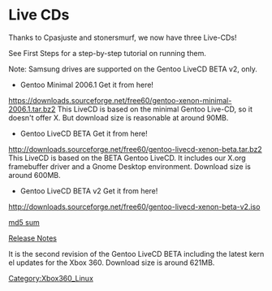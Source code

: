 # Live CDs

Thanks to Cpasjuste and stonersmurf, we now have three Live-CDs\!

See First Steps for a step-by-step tutorial on running them.

Note: Samsung drives are supported on the Gentoo LiveCD BETA v2, only.

- Gentoo Minimal 2006.1 Get it from here!

https://downloads.sourceforge.net/free60/gentoo-xenon-minimal-2006.1.tar.bz2
This LiveCD is based on the minimal Gentoo Live-CD, so it doesn't offer X.
But download size is reasonable at around 90MB.

- Gentoo LiveCD BETA Get it from here!

http://downloads.sourceforge.net/free60/gentoo-livecd-xenon-beta.tar.bz2
This LiveCD is based on the BETA Gentoo LiveCD. It includes our X.org
framebuffer driver and a Gnome Desktop environment. Download size is
around 600MB.

- Gentoo LiveCD BETA v2 Get it from here!

http://downloads.sourceforge.net/free60/gentoo-livecd-xenon-beta-v2.iso

[md5 sum](http://downloads.sourceforge.net/free60/gentoo-livecd-xenon-beta-v2.iso.md5)

[Release Notes](http://sourceforge.net/project/shownotes.php?group_id=139616&release_id=506402)

It is the second revision of the Gentoo LiveCD BETA including the latest kernel updates for the Xbox 360. Download size is around 621MB.

[Category:Xbox360_Linux](../Category_Xbox360_Linux)